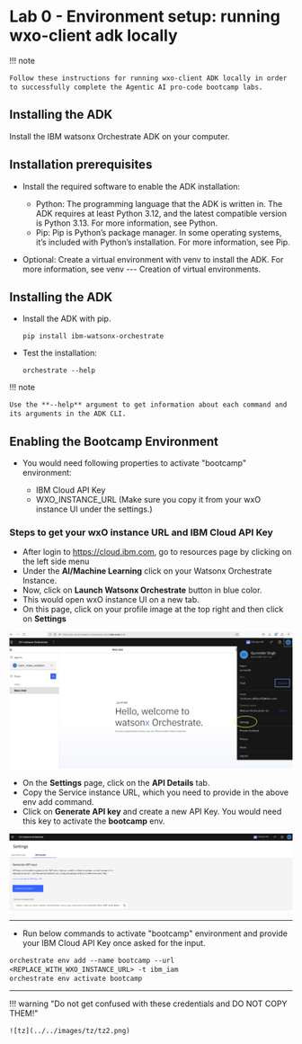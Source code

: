 # Lab 0 - Environment setup: running wxo-client adk locally

!!! note

    Follow these instructions for running wxo-client ADK locally in order to successfully complete the Agentic AI pro-code bootcamp labs.

## Installing the ADK

Install the IBM watsonx Orchestrate ADK on your computer.
​
## Installation prerequisites

- Install the required software to enable the ADK installation:
    - Python: The programming language that the ADK is written in. The ADK requires at least Python 3.12, and the latest compatible version is Python 3.13. For more information, see Python.
    - Pip: Pip is Python’s package manager. In some operating systems, it’s included with Python’s installation. For more information, see Pip.

- Optional: Create a virtual environment with venv to install the ADK. For more information, see venv --- Creation of virtual environments.


## Installing the ADK

- Install the ADK with pip.

    ```
    pip install ibm-watsonx-orchestrate
    ```

- Test the installation:

    ```
    orchestrate --help

    ```

!!! note

    Use the **--help** argument to get information about each command and its arguments in the ADK CLI.

## Enabling the Bootcamp Environment

- You would need following properties to activate "bootcamp" environment:

    - IBM Cloud API Key
    - WXO_INSTANCE_URL (Make sure you copy it from your wxO instance UI under the settings.)

### Steps to get your wxO instance URL and IBM Cloud API Key

- After login to <https://cloud.ibm.com>, go to resources page by clicking on the left side menu
- Under the **AI/Machine Learning** click on your Watsonx Orchestrate Instance.
- Now, click on **Launch Watsonx Orchestrate** button in blue color.
- This would open wxO instance UI on a new tab.
- On this page, click on your profile image at the top right and then click on **Settings**

![img.png](../../images/wxO_Settings.jpg)

- On the **Settings** page, click on the **API Details** tab.
- Copy the Service instance URL, which you need to provide in the above env add command.
- Click on **Generate API key** and create a new API Key.  You would need this key to activate the **bootcamp** env.

![img.png](../../images/tz/tz3.png)

---


 - Run below commands to activate "bootcamp" environment and provide your IBM Cloud API Key once asked for the input.

```
orchestrate env add --name bootcamp --url <REPLACE_WITH_WXO_INSTANCE_URL> -t ibm_iam
orchestrate env activate bootcamp

```


---

!!! warning "Do not get confused with these credentials and DO NOT COPY THEM!"

    ![tz](../../images/tz/tz2.png)
